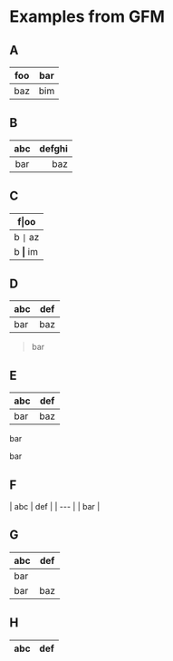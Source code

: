 # Examples from GFM

## A

| foo | bar |
| --- | --- |
| baz | bim |

## B

| abc | defghi |
:-: | -----------:
bar | baz

## C

| f\|oo  |
| ------ |
| b `\|` az |
| b **\|** im |

## D

| abc | def |
| --- | --- |
| bar | baz |
> bar

## E

| abc | def |
| --- | --- |
| bar | baz |
bar

bar

## F

| abc | def |
| --- |
| bar |

## G

| abc | def |
| --- | --- |
| bar |
| bar | baz | boo |

## H

| abc | def |
| --- | --- |
